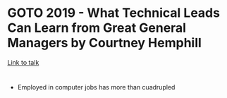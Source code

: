 # GOTO 2019 - What Technical Leads Can Learn from Great General Managers by Courtney Hemphill

[Link to talk](https://youtu.be/G6MlnHpwqlI)

#

- Employed in computer jobs has more than cuadrupled
